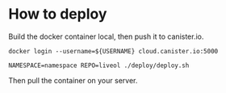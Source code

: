 # How to deploy

Build the docker container local, then push it to canister.io.

```shell
docker login --username=${USERNAME} cloud.canister.io:5000

NAMESPACE=namespace REPO=liveol ./deploy/deploy.sh
```

Then pull the container on your server.

